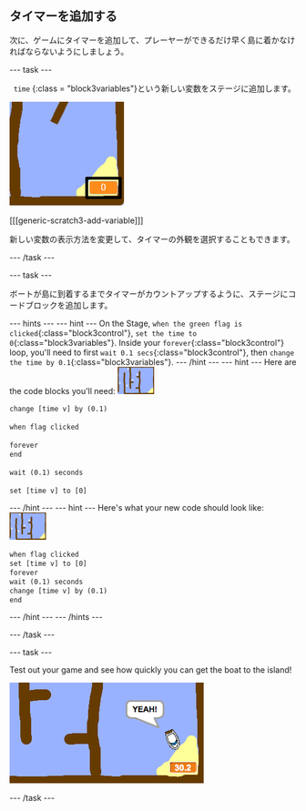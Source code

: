 ## タイマーを追加する

次に、ゲームにタイマーを追加して、プレーヤーができるだけ早く島に着かなければならないようにしましょう。

\--- task \---

` time` {:class = "block3variables"}という新しい変数をステージに追加します。

![スクリーンショット](images/boat-variable-annotated.png)

[[[generic-scratch3-add-variable]]]

新しい変数の表示方法を変更して、タイマーの外観を選択することもできます。

\--- /task \---

\--- task \---

ボートが島に到着するまでタイマーがカウントアップするように、ステージにコードブロックを追加します。

\--- hints \--- \--- hint \--- On the Stage, `when the green flag is clicked`{:class="block3control"}, `set the time to 0`{:class="block3variables"}. Inside your `forever`{:class="block3control"} loop, you'll need to first `wait 0.1 secs`{:class="block3control"}, then `change the time by 0.1`{:class="block3variables"}. \--- /hint \--- \--- hint \--- Here are the code blocks you'll need: ![stage](images/stage.png)

```blocks3
change [time v] by (0.1)

when flag clicked

forever
end

wait (0.1) seconds

set [time v] to [0]
```

\--- /hint \--- \--- hint \--- Here's what your new code should look like: ![stage](images/stage.png)

```blocks3
when flag clicked
set [time v] to [0]
forever
wait (0.1) seconds
change [time v] by (0.1)
end
```

\--- /hint \--- \--- /hints \---

\--- /task \---

\--- task \---

Test out your game and see how quickly you can get the boat to the island!

![スクリーンショット](images/boat-variable-test.png)

\--- /task \---